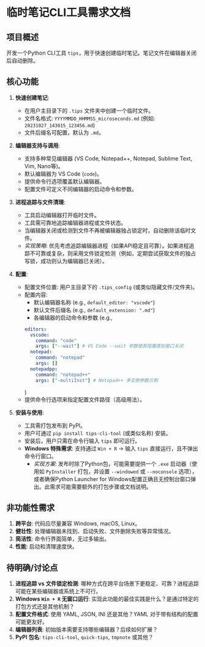 # 临时笔记CLI工具需求文档

## 项目概述
开发一个Python CLI工具 `tips`，用于快速创建临时笔记。笔记文件在编辑器关闭后自动删除。

## 核心功能

1.  **快速创建笔记**:
    *   在用户主目录下的 `.tips` 文件夹中创建一个临时文件。
    *   文件名格式: `YYYYMMDD_HHMMSS_microseconds.md` (例如: `20231027_143015_123456.md`)
    *   文件后缀名可配置，默认为 `.md`。

2.  **编辑器支持与调用**:
    *   支持多种常见编辑器 (VS Code, Notepad++, Notepad, Sublime Text, Vim, Nano等)。
    *   默认编辑器为 VS Code (`code`)。
    *   提供命令行选项覆盖默认编辑器。
    *   配置文件可定义不同编辑器的启动命令和参数。

3.  **进程追踪与文件清理**:
    *   工具启动编辑器打开临时文件。
    *   工具需可靠地追踪编辑器进程或文件状态。
    *   当编辑器关闭或检测到文件不再被编辑器独占锁定时，自动删除该临时文件。
    *   *实现策略*: 优先考虑追踪编辑器进程（如果API稳定且可靠）。如果进程追踪不可靠或复杂，则采用文件锁定检测（例如，定期尝试获取文件的独占写锁，成功则认为编辑器已关闭）。

4.  **配置**:
    *   配置文件位置: 用户主目录下的 `.tips_config` (或类似隐藏文件/文件夹)。
    *   配置内容:
        *   默认编辑器名称 (e.g., `default_editor: "vscode"`)
        *   默认文件后缀名 (e.g., `default_extension: ".md"`)
        *   各编辑器的启动命令和参数 (e.g.,
          ```yaml
          editors:
            vscode:
              command: "code"
              args: ["--wait"] # VS Code --wait 参数使其阻塞直到窗口关闭
            notepad:
              command: "notepad"
              args: []
            notepadpp:
              command: "notepad++"
              args: ["-multiInst"] # Notepad++ 多实例参数示例
          ```
          )
    *   提供命令行选项来指定配置文件路径（高级用法）。

5.  **安装与使用**:
    *   工具需打包发布到 PyPI。
    *   用户可通过 `pip install tips-cli-tool` (或类似名称) 安装。
    *   安装后，用户只需在命令行输入 `tips` 即可运行。
    *   **Windows 特殊需求**: 支持通过 `Win + R` -> 输入 `tips` 直接运行，且不弹出命令行窗口。
        *   *实现方案*: 发布时除了Python包，可能需要提供一个 `.exe` 启动器（使用如 `PyInstaller` 打包，并设置 `--windowed` 或 `--noconsole` 选项），或者确保Python Launcher for Windows配置正确且无控制台窗口弹出。此需求可能需要额外的打包步骤或文档说明。

## 非功能性需求

1.  **跨平台**: 代码应尽量兼容 Windows, macOS, Linux。
2.  **健壮性**: 处理编辑器未找到、启动失败、文件删除失败等异常情况。
3.  **简洁性**: 命令行界面简单，无过多输出。
4.  **性能**: 启动和清理速度快。

## 待明确/讨论点

1.  **进程追踪 vs 文件锁定检测**: 哪种方式在跨平台场景下更稳定、可靠？进程追踪可能在某些编辑器或系统上不可行。
2.  **Windows `Win + R` 无窗口运行**: 实现此功能的最佳实践是什么？是通过特定的打包方式还是其他机制？
3.  **配置文件格式**: 使用 YAML, JSON, INI 还是其他？YAML 对于带有结构的配置可能更友好。
4.  **编辑器列表**: 初始版本需要支持哪些编辑器？后续如何扩展？
5.  **PyPI 包名**: `tips-cli-tool`, `quick-tips`, `tmpnote` 或其他？

